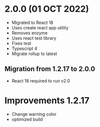 # 2.0.0 (01 OCT 2022)
* Migrated to React 18
* Uses create react app utility
* Removes enzyme
* Uses react test library
* Fixes test
* Typescript 4
* Migrate rollup to latest
## Migration from 1.2.17 to 2.0.0
* React 18 required to run v2.0

# Improvements 1.2.17
* Change warning color
* optimized build
